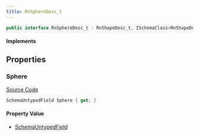 ```yaml
---
title: RnSphereDesc_t
---
```


```csharp
public interface RnSphereDesc_t : RnShapeDesc_t, ISchemaClass<RnShapeDesc_t>, ISchemaClass<RnSphereDesc_t>, ISchemaField, ISchemaClass, INativeHandle
```

#### Implements

## Properties

### Sphere

[Source Code](https://github.com/swiftly-solution/swiftlys2/blob/beta/managed/src/SwiftlyS2.Generated/Schemas/Interfaces/RnSphereDesc_t.cs#L17)

```csharp
SchemaUntypedField Sphere { get; }
```

#### Property Value

- [SchemaUntypedField](/docs/api/shared/schemas/schemauntypedfield)

